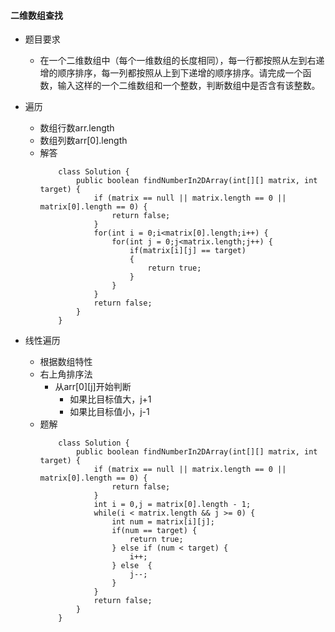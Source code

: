#### 二维数组查找
+ 题目要求
    + 在一个二维数组中（每个一维数组的长度相同），每一行都按照从左到右递增的顺序排序，每一列都按照从上到下递增的顺序排序。请完成一个函数，输入这样的一个二维数组和一个整数，判断数组中是否含有该整数。

+ 遍历
    + 数组行数arr.length
    + 数组列数arr[0].length
    + 解答
        ```
            class Solution {
                public boolean findNumberIn2DArray(int[][] matrix, int target) {
                    if (matrix == null || matrix.length == 0 || matrix[0].length == 0) {
                        return false;
                    }
                    for(int i = 0;i<matrix[0].length;i++) {
                        for(int j = 0;j<matrix.length;j++) {
                            if(matrix[i][j] == target)
                            {
                                return true;
                            }
                        }
                    }
                    return false;
                }
            }
        ```

+ 线性遍历
    + 根据数组特性
    + 右上角排序法
        + 从arr[0][j]开始判断
            + 如果比目标值大，j+1
            + 如果比目标值小，j-1
    + 题解
        ```
            class Solution {
                public boolean findNumberIn2DArray(int[][] matrix, int target) {
                    if (matrix == null || matrix.length == 0 || matrix[0].length == 0) {
                        return false;
                    }
                    int i = 0,j = matrix[0].length - 1;
                    while(i < matrix.length && j >= 0) {
                        int num = matrix[i][j];
                        if(num == target) {
                            return true;
                        } else if (num < target) {
                            i++;
                        } else  {
                            j--;
                        }
                    }
                    return false;
                }
            }
        ```